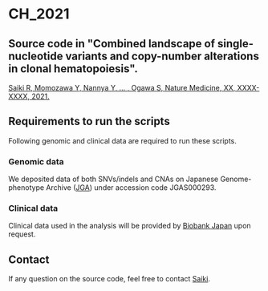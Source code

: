 # CH_2021
## Source code in "Combined landscape of single-nucleotide variants and copy-number alterations in clonal hematopoiesis".
[Saiki R, Momozawa Y, Nannya Y, ... , Ogawa S, Nature Medicine, XX, XXXX-XXXX, 2021.](URL)

## Requirements to run the scripts
Following genomic and clinical data are required to run these scripts.

### Genomic data
We deposited data of both SNVs/indels and CNAs on Japanese Genome-phenotype Archive ([JGA](https://www.ddbj.nig.ac.jp/jga)) under accession code JGAS000293.

### Clinical data
Clinical data used in the analysis will be provided by [Biobank Japan](https://biobankjp.org/en/index.html) upon request.

## Contact
If any question on the source code, feel free to contact [Saiki](<mailto:saikiryunosuke@gmail.com>).
